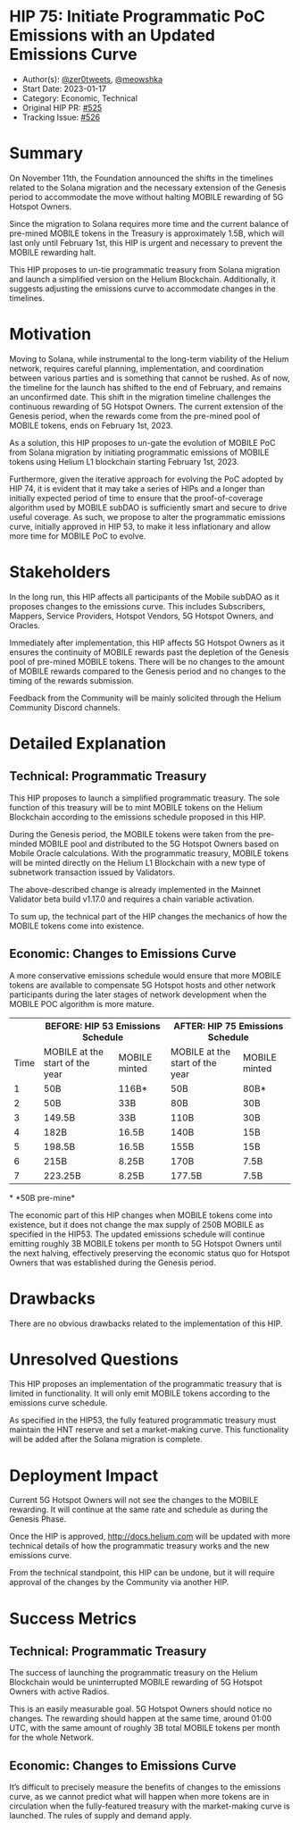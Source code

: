 # HIP 75: Initiate Programmatic PoC Emissions with an Updated Emissions Curve

- Author(s): [@zer0tweets](https://github.com/zer0tweets), [@meowshka](https://github.com/meowshka)
- Start Date: 2023-01-17
- Category: Economic, Technical
- Original HIP PR: [#525](https://github.com/helium/HIP/pull/525)
- Tracking Issue: [#526](https://github.com/helium/HIP/issues/526)

# Summary

On November 11th, the Foundation announced the shifts in the timelines related to the Solana migration and the necessary extension of the Genesis period to accommodate the move without halting MOBILE rewarding of 5G Hotspot Owners.

Since the migration to Solana requires more time and the current balance of pre-mined MOBILE tokens in the Treasury is approximately 1.5B, which will last only until February 1st, this HIP is urgent and necessary to prevent the MOBILE rewarding halt.

This HIP proposes to un-tie programmatic treasury from Solana migration and launch a simplified version on the Helium Blockchain. Additionally, it suggests adjusting the emissions curve to accommodate changes in the timelines.

# Motivation

Moving to Solana, while instrumental to the long-term viability of the Helium network, requires careful planning, implementation, and coordination between various parties and is something that cannot be rushed. As of now, the timeline for the launch has shifted to the end of February, and remains an unconfirmed date. This shift in the migration timeline challenges the continuous rewarding of 5G Hotspot Owners. The current extension of the Genesis period, when the rewards come from the pre-mined pool of MOBILE tokens, ends on February 1st, 2023.

As a solution, this HIP proposes to un-gate the evolution of MOBILE PoC from Solana migration by initiating programmatic emissions of MOBILE tokens using Helium L1 blockchain starting February 1st, 2023.

Furthermore, given the iterative approach for evolving the PoC adopted by HIP 74, it is evident that it may take a series of HIPs and a longer than initially expected period of time to ensure that the proof-of-coverage algorithm used by MOBILE subDAO is sufficiently smart and secure to drive useful coverage. As such, we propose to alter the programmatic emissions curve, initially approved in HIP 53, to make it less inflationary and allow more time for MOBILE PoC to evolve.

# Stakeholders

In the long run, this HIP affects all participants of the Mobile subDAO as it proposes changes to the emissions curve. This includes Subscribers, Mappers, Service Providers, Hotspot Vendors, 5G Hotspot Owners, and Oracles.

Immediately after implementation, this HIP affects 5G Hotspot Owners as it ensures the continuity of MOBILE rewards past the depletion of the Genesis pool of pre-mined MOBILE tokens. There will be no changes to the amount of MOBILE rewards compared to the Genesis period and no changes to the timing of the rewards submission.

Feedback from the Community will be mainly solicited through the Helium Community Discord channels.

# Detailed Explanation

## Technical: Programmatic Treasury

This HIP proposes to launch a simplified programmatic treasury. The sole function of this treasury will be to mint MOBILE tokens on the Helium Blockchain according to the emissions schedule proposed in this HIP.

During the Genesis period, the MOBILE tokens were taken from the pre-minded MOBILE pool and distributed to the 5G Hotspot Owners based on Mobile Oracle calculations. With the programmatic treasury, MOBILE tokens will be minted directly on the Helium L1 Blockchain with a new type of subnetwork transaction issued by Validators.

The above-described change is already implemented in the Mainnet Validator beta build v1.17.0 and requires a chain variable activation. 

To sum up, the technical part of the HIP changes the mechanics of how the MOBILE tokens come into existence.

## Economic: Changes to Emissions Curve

A more conservative emissions schedule would ensure that more MOBILE tokens are available to compensate 5G Hotspot hosts and other network participants during the later stages of network development when the MOBILE POC algorithm is more mature.

<table>
  <tr>
    <th> </th>
    <th colspan="2">BEFORE: HIP 53 Emissions Schedule</th>
    <th colspan="2">AFTER: HIP 75 Emissions Schedule</th>
  </tr>
  </tr>
    <td>Time</td>
    <td>MOBILE at the start of the year</td>
    <td>MOBILE minted</td>
    <td>MOBILE at the start of the year</td>
    <td>MOBILE minted</td>
  </tr>
    <td>1</td>
    <td>50B</td>
    <td>116B*</td>
    <td>50B</td>
    <td>80B*</td>
  </tr>
  </tr>
    <td>2</td>
    <td>50B</td>
    <td>33B</td>
    <td>80B</td>
    <td>30B</td>
  </tr> 
  </tr>
    <td>3</td>
    <td>149.5B</td>
    <td>33B</td>
    <td>110B</td>
    <td>30B</td>
  </tr> 
  </tr>
    <td>4</td>
    <td>182B</td>
    <td>16.5B</td>
    <td>140B</td>
    <td>15B</td>
  </tr>
  </tr>
    <td>5</td>
    <td>198.5B</td>
    <td>16.5B</td>
    <td>155B</td>
    <td>15B</td>
  </tr>
  </tr>
    <td>6</td>
    <td>215B</td>
    <td>8.25B</td>
    <td>170B</td>
    <td>7.5B</td>
  </tr>
  </tr>
    <td>7</td>
    <td>223.25B</td>
    <td>8.25B</td>
    <td>177.5B</td>
    <td>7.5B</td>
  </tr>
</table>
* *50B pre-mine*

The economic part of this HIP changes when MOBILE tokens come into existence, but it does not change the max supply of 250B MOBILE as specified in the HIP53.
The updated emissions schedule will continue emitting roughly 3B MOBILE tokens per month to 5G Hotspot Owners until the next halving, effectively preserving the economic status quo for Hotspot Owners that was established during the Genesis period.

# Drawbacks

There are no obvious drawbacks related to the implementation of this HIP.

# Unresolved Questions

This HIP proposes an implementation of the programmatic treasury that is limited in functionality. It will only emit MOBILE tokens according to the emissions curve schedule.

As specified in the HIP53, the fully featured programmatic treasury must maintain the HNT reserve and set a market-making curve. This functionality will be added after the Solana migration is complete.

# Deployment Impact

Current 5G Hotspot Owners will not see the changes to the MOBILE rewarding. It will continue at the same rate and schedule as during the Genesis Phase.

Once the HIP is approved, http://docs.helium.com will be updated with more technical details of how the programmatic treasury works and the new emissions curve.

From the technical standpoint, this HIP can be undone, but it will require approval of the changes by the Community via another HIP.

# Success Metrics

## Technical: Programmatic Treasury

The success of launching the programmatic treasury on the Helium Blockchain would be uninterrupted MOBILE rewarding of 5G Hotspot Owners with active Radios.

This is an easily measurable goal. 5G Hotspot Owners should notice no changes. The rewarding should happen at the same time, around 01:00 UTC, with the same amount of roughly 3B total MOBILE tokens per month for the whole Network.

## Economic: Changes to Emissions Curve

It’s difficult to precisely measure the benefits of changes to the emissions curve, as we cannot predict what will happen when more tokens are in circulation when the fully-featured treasury with the market-making curve is launched. The rules of supply and demand apply.
